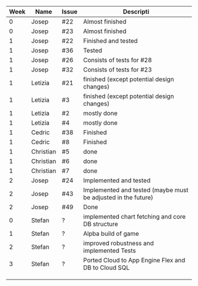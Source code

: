 
| Week  |  Name  |Issue |  Descripti         |   
|---    |---     |---   |---                 |
|   0   | Josep  | #22  | Almost finished    |
|   0   | Josep  | #23  | Almost finished    |
|   1   | Josep  | #22  | Finished and tested|
|   1   |  Josep | #36  | Tested             |
|   1   |  Josep | #26  | Consists of tests for #28|
|   1   |  Josep | #32  | Consists of tests for #23|
|   1   |Letizia | #21  | finished (except potential design changes)|
|   1   |Letizia | #3   | finished (except potential design changes)|
|   1   |Letizia | #2   | mostly done        |
|   1   |Letizia | #4   | mostly done        |
|   1   |Cedric  | #38  | Finished           |
|   1   |Cedric  | #8   | Finished           |
|   1   | Christian | #5   |  done           |
|   1   | Christian | #6   |  done           |
|   1   | Christian | #7   |  done           |
|   2   | Josep     |  #24    |    Implemented and tested|
|   2   | Josep     |  #43    |    Implemented and tested (maybe must be adjusted in the future)                |
|   2   | Josep     |  #49    |    Done                |
| 0  |Stefan  |?     |implemented chart fetching and core DB structure                    |
| 1     |Stefan  |?      |Alpba build of game                    |
| 2     |Stefan  |?      |improved robustness and implemented Tests                    |
| 3     |Stefan  |?     |Ported Cloud to App Engine Flex and DB to Cloud SQL                    |
|       |        |      |                    |
|       |        |      |                    |
|       |        |      |                    |
